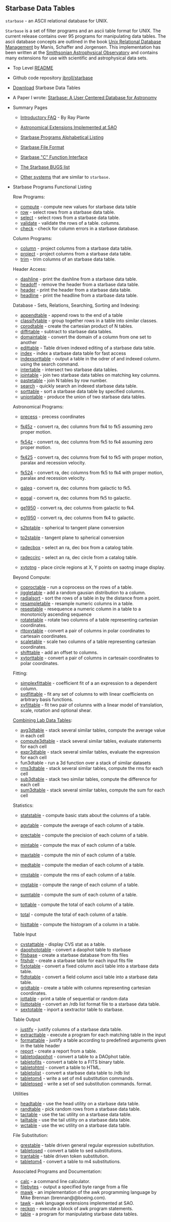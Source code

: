
Starbase Data Tables
--------------------

 `starbase` - an ASCII relational database for UNIX.

 `Starbase` is a set of filter programs and an ascii table format for UNIX.
 The current release contains over 95 programs for manipulating data tables.
 The ascii database concepts are outlined in the book
 [Unix Relational Database Management]( http://www.rdb.com/)
 by Manis, Schaffer and Jorgensen.  This implementation
 has been written at the
 [Smithsonian Astrophysical Observatory]( http://cfa-www.harvard.edu/sao-home.html)
 and contains many extensions for use with scientific and astrophysical data
 sets.

   * Top Level [README]( README.html)
   * Github code repository [jbroll/starbase]( https://github.com/jbroll/starbase)
   * [Download]( Download.html) Starbase Data Tables
   * A Paper I wrote: [Starbase: A User Centered Database for Astronomy]( starbase.pdf)

   * Summary Pages

      * [Introductory FAQ]( FAQ.html) - By Ray Plante
      * [Astronomical Extensions Implemented at SAO]( tawk.html)
      * [Starbase Programs Alphabetical Listing]( starbase_ABC.html)
      * [Starbase File Format]( starbase.5.html)

      * [Starbase "C" Function Interface]( starbase.3.html)
      * [The Starbase BUGS list]( BUGS.html)

      * [Other systems]( Others.html) that are similar to `starbase.`

   * Starbase Programs Functional Listing

     Row Programs:

      * [compute]( compute.html)        - compute new values for starbase data table
      * [row]( row.html)                - select rows from a starbase data table.
      * [select]( row.html)             - select rows from a starbase data table.
      * [validate]( validate.html)      - validate the rows of a table.
                                          columns.
      * [check]( check.html)            - check for column errors in a starbase database.

     Column Programs:

      * [column]( column.html)          - project columns from a starbase data table.
      * [project]( column.html)         - project columns from a starbase data table.
      * [trim]( trim.html)              - trim columns of an starbase data table.

     Header Access:

      * [dashline]( dashline.html)      - print the dashline from a starbase data table.
      * [headoff]( headoff.html)        - remove the header from a starbase data table.
      * [header]( header.html)          - print the header from a starbase data table.
      * [headline]( headline.html)      - print the headline from a starbase data table.

     Database - Sets, Relations, Searching, Sorting and Indexing:

      * [appendtable]( appendtable.html) - append rows to the end of a table
      * [classifytable]( classifytable.html) - group together rows in a table into similar classes.
      * [cprodtable]( cprodtable.html)  - create the cartesian product of N tables.
      * [diffrtable]( diffrtable.html)  - subtract to starbase data tables.
      * [domaintable]( domaintable.html) - convert the domain of a column from one set to another
      * [edittable]( edittable.html)    - Table driven indexed editing of a starbase data table.
      * [index]( index-cmd.html)            - index a starbase data table for fast access
      * [indexsorttable]( indexsorttable.html) - output a table in the odrer of and indexed column.
                                          using the search command.
      * [intertable]( intertable.html)  - intersect two starbase data tables.
      * [jointable]( jointable.html)    - join two starbase data tables on matching key columns.
      * [pastetable]( pastetable.html)  - join N tables by row number.
      * [search]( search.html)          - quickly search an indexed starbase data table.
      * [sorttable]( sorttable.html)    - sort a starbase data table by specified columns.
      * [uniontable]( uniontable.html)  - produce the union of two starbase data tables.
            
     Astronomical Programs:

      * [precess]( precess.html)        - precess coordinates

      * [fk45z]( fk45z.html)            - convert ra, dec columns from fk4 to
                                          fk5 assuming zero proper motion.
      * [fk54z]( fk54z.html)            - convert ra, dec columns from fk5 to
                                          fk4 assuming zero proper motion.
      * [fk425]( fk425.html)            - convert ra, dec columns from fk4 to
                                          fk5 with proper motion, paralax and
                                          recession velocity.
      * [fk524]( fk524.html)            - convert ra, dec columns from fk5 to
                                          fk4 with proper motion, paralax and
                                          recession velocity.

      * [galeq]( galeq.html)            - convert ra, dec columns from galactic to fk5.
      * [eqgal]( eqgal.html)            - convert ra, dec columns from fk5 to galactic.
      * [ge1950]( ge1950.html)          - convert ra, dec columns from galactic to fk4.
      * [eg1950]( eg1950.html)          - convert ra, dec columns from fk4 to galactic.

      * [s2tptable]( s2totable.html)    - spherical to tangent plane conversion
      * [tp2stable]( tp2stable.html)    - tangent plane to spherical conversion
      * [radecbox]( radecbox.html)      - select an ra, dec box from a catalog table.
      * [radeccirc]( radeccirc.html)    - select an ra, dec circle from a catalog table.
      * [xytotng]( xytotng.html)        - place circle regions at X, Y points on saotng
                                          image display.

     Beyond Compute:

      * [coproctable]( coproctable.html) - run a coprocess on the rows of a table.
      * [jiggletable]( jiggletable.html) - add a random gausian distribution to a column.
      * [radialsort]( radialsort.html) - sort the rows of a table in by the distance from a point.
      * [resampletable]( resampletable.html) -  resample numeric columns in a table.
      * [reseqtable]( resampletable.html) - resequence a numeric column in a table to a monotonicly ascending sequence
      * [rotatetable]( rotatetable.html)   - rotate two columns of a table representing cartesian coordinates.
      * [rttoxytable]( rttoxytable.html) - convert a pair of columns in polar coordinates to cartesain coordinates.
      * [scaletable]( scaletable.html)   - scale two columns of a table representing cartesian coordinates.
      * [shifttable]( shifttable.html)   - add an offset to columns.
      * [xytorttable]( xytorttable.html) - convert a pair of columns in cartesain coordinates to polar coordinates.


     Fitting:

      * [simplexfittable]( simplexfittable.html) - coefficient fit of a an expression to a dependent column.
      * [svdfittable]( svdfittable.html) - fit any set of columns to with linear coefficients on arbitrary basis functions.
      * [xyfittable]( xyfittable.html)   - fit two pair of columns with a linear model of translation, scale, rotation and optional shear.

     [Combining Lab Data Tables]( datasets.html):

      * [avg3dtable]( avg3dtable.html) - stack several similar tables, compute the average value in each cell
      * [compute3dtable]( compute3dtable.html) - stack several similar tables, evaluate statements for each cell
      * [expr3dtable]( exprte3dtable.html) - stack several similar tables, evaluate the expression for each cell
      * fun3dtable      - run a 3d function over a stack of similar datasets
      * [rms3dtable]( rms3dtable.html) - stack several similar tables, compute the rms for each cell
      * [sub3dtable]( sub3dtable.html) - stack two similar tables, compute the difference for each cell
      * [sum3dtable]( sum3dtable.html) - stack several similar tables, compute the sum for each cell

     Statistics:

      * [statstable]( statstable.html)  - compute basic stats about the columns of a table.

      * [agvtable]( statstable.html)    - compute the average of each column of a table.
      * [prectable]( statstable.html)   - compute the precision of each column of a table.
      * [mintable]( statstable.html)    - compute the max of each column of a table.
      * [maxtable]( statstable.html)    - compute the min of each column of a table.
      * [medtable]( statstable.html)    - compute the median of each column of a table.
      * [rmstable]( statstable.html)    - compute the rms of each column of a table.
      * [rngtable]( statstable.html)    - compute the range of each column of a table.
      * [sumtable]( statstable.html)    - compute the sum of each column of a table.
      * [tottable]( statstable.html)    - compute the total of each column of a table.
      * [total](    statstable.html)    - compute the total of each column of a table.

      * [histtable]( histtable.html)    - compute the histogram of a column in a table.


     Table Input

      * [cvstattable]( cvstattable.html) - display CVS stat as a table.
      * [daophototable]( daophototable.html) - convert a daophot table to starbase
      * [fitsbase]( fitsbase.html)      - create a starbase database from fits files
      * [fitshdr]( fitshdr.html)        - create a starbase table for each input fits file
      * [fixtotable]( fixtotable.html)  - convert a fixed column ascii table into a
                                          starbase data table.
      * [fldtotable]( fldtotable.html)  - convert a field column ascii table into a
                                          starbase data table.
      * [gridtable]( gridtable.html)    - create a table with columns representing cartesian coordinates.
      * [jottable]( jottable.html)      - print a table of sequential or random data
      * [listtotable]( listtotable.html) - convert an /rdb list format file to a starbase
                                          data table.
      * [sextotable]( sextotable.html)  - inport a sextractor table to starbase.

     Table Output

      * [justify]( justify.html)        - justify columns of a starbase data table.
      * [extracttable]( extracttable.html) - execute a program for each matching table in the input 
      * [formattable]( formattable.html) - justify a table according to predefined arguments given in the table header
      * [report]( report.html) - create a report from a table.
      * [tabletodaophot]( tabletodaophot.html) - convert a table to a DAOphot table.
      * [tabletofits]( tabletofits.html) - convert a table to a FITS binary table.
      * [tabletohtml]( tabletohtml.html) - convert a table to HTML.
      * [tabletolist]( tabletolist.html) - convert a starbase data table to /rdb list
      * [tabletom4]( tabletom4.html)    - write a set of m4 substitution commands.
      * [tabletosed]( tabletosed.html)  - write a set of sed substitution commands.
                                          format.

     Utilities

      * [headtable]( headtable.html)    - use the head utility on a starbase data table.
      * [randtable]( headtable.html)    - pick random rows from a starbase data table.
      * [tactable]( tactable.html)      - use the tac utility on a starbase data table.
      * [tailtable]( tailtable.html)    - use the tail utility on a starbase data table.
      * [wctable]( wctable.html)        - use the wc utility on a starbase data table.

     File Substitution:

      * [grestable]( grestable.html)    - table driven general regular expression
                                          substitution.
      * [tabletosed]( tabletosed.html)  - convert a table to sed substitutions.
      * [trantable]( trantable.html)    - table driven token substitution.
      * [tabletom4]( tabletom4.html)    - convert a table to m4 substitutions.

     Associated Programs and Documentation:

      * [calc]( calc.html)              - a command line calculator.
      * [filebytes]( filebytes.html)    - output a specified byte range from a file
      * [mawk]( mawk.html)              - an implementation of the awk programming
                                          language by Mike Brennan (brennan@@boeing.com).
      * [tawk]( tawk.html)              - awk language extensions implemented at SAO.
      * [reckon]( reckon.html)          - execute a block of awk program statements.
      * [table]( table.html)            - a program for manipulating starbase data tables.

